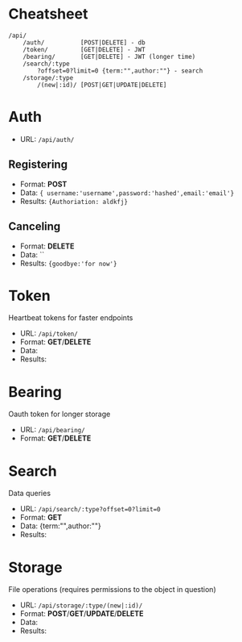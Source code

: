# Cheatsheet
```
/api/
    /auth/          [POST|DELETE] - db
    /token/         [GET|DELETE] - JWT
    /bearing/       [GET|DELETE] - JWT (longer time)
    /search/:type
        ?offset=0?limit=0 {term:"",author:""} - search
    /storage/:type
        /(new|:id)/ [POST|GET|UPDATE|DELETE]
```
# Auth
* URL: `/api/auth/`

## Registering
* Format: **POST**
* Data: `{ username:'username',password:'hashed',email:'email'}`
* Results: `{Authoriation: aldkfj}`

## Canceling
* Format: **DELETE**
* Data: ``
* Results: `{goodbye:'for now'}`

# Token
Heartbeat tokens for faster endpoints
* URL: `/api/token/`
* Format: **GET**/**DELETE**
* Data:
* Results:

# Bearing
Oauth token for longer storage
* URL: `/api/bearing/`
* Format: **GET**/**DELETE**

# Search
Data queries
* URL: `/api/search/:type?offset=0?limit=0`
* Format: **GET**
* Data: {term:"",author:""}
* Results:

# Storage
File operations (requires permissions to the object in question)
* URL: `/api/storage/:type/(new|:id)/`
* Format: **POST**/**GET**/**UPDATE**/**DELETE**
* Data:
* Results:
